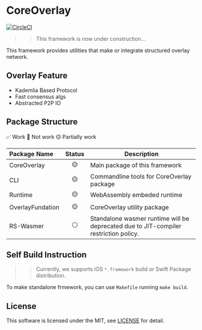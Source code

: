 # CoreOverlay

[![CircleCI](https://dl.circleci.com/status-badge/img/gh/shotastage/CoreOverlay/tree/main.svg?style=svg)](https://dl.circleci.com/status-badge/redirect/gh/shotastage/CoreOverlay/tree/main)

>> This framework is now under construction...

This framework provides utilities that make or integrate structured overlay network.


## Overlay Feature

- Kademlia Based Protocol
- Fast consensus algs
- Abstracted P2P IO


## Package Structure

✅ Work 🔴 Not work 🟡 Partially work

| Package Name     | Status |  Description  |
|:-----------------|:------:|---------------|
| CoreOverlay      | 🟡     | Main package of this framework |
| CLI              | 🟡     | Commandline tools for CoreOverlay package |
| Runtime          | 🟡     | WebAssembly embeded runtime |
| OverlayFundation | 🟡     | CoreOverlay utility package |
| RS-Wasmer        | ⚪️     | Standalone wasmer runtime will be deprecated due to JIT-compiler restriction policy.    |


## Self Build Instruction

>> Currently, we supports iOS `*.framework` build or Swift Package distribution.

To make standalone frmework, you can use `Makefile` running `make build`.


## License

This software is licensed under the MIT, see [LICENSE](LICENSE) for detail.
